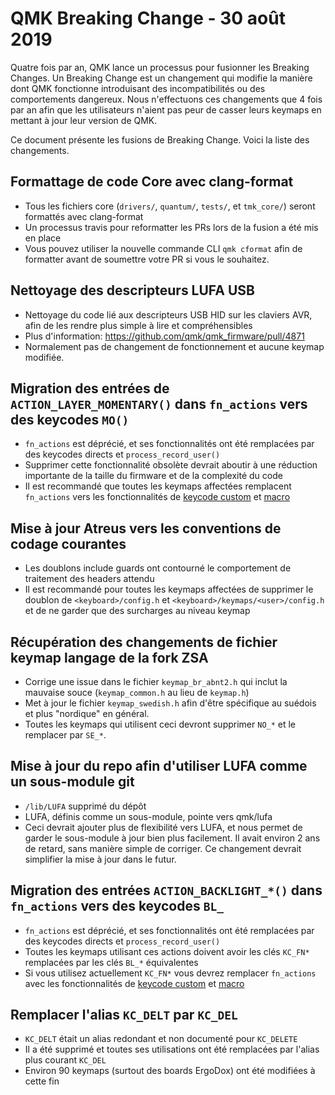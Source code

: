 # QMK Breaking Change - 30 août 2019

Quatre fois par an, QMK lance un processus pour fusionner les Breaking Changes. Un Breaking Change est un changement qui modifie la manière dont QMK fonctionne introduisant des incompatibilités ou des comportements dangereux. Nous n'effectuons ces changements que 4 fois par an afin que les utilisateurs n'aient pas peur de casser leurs keymaps en mettant à jour leur version de QMK.

Ce document présente les fusions de Breaking Change. Voici la liste des changements.

## Formattage de code Core avec clang-format

* Tous les fichiers core (`drivers/`, `quantum/`, `tests/`, et `tmk_core/`) seront formattés avec clang-format
* Un processus travis pour reformatter les PRs lors de la fusion a été mis en place
* Vous pouvez utiliser la nouvelle commande CLI `qmk cformat` afin de formatter avant de soumettre votre PR si vous le souhaitez.

## Nettoyage des descripteurs LUFA USB

* Nettoyage du code lié aux descripteurs USB HID sur les claviers AVR, afin de les rendre plus simple à lire et compréhensibles
* Plus d'information:  https://github.com/qmk/qmk_firmware/pull/4871
* Normalement pas de changement de fonctionnement et aucune keymap modifiée.

## Migration des entrées de `ACTION_LAYER_MOMENTARY()` dans `fn_actions` vers des keycodes `MO()`

* `fn_actions` est déprécié, et ses fonctionnalités ont été remplacées par des keycodes directs et `process_record_user()`
* Supprimer cette fonctionnalité obsolète devrait aboutir à une réduction importante de la taille du firmware et de la complexité du code
* Il est recommandé que toutes les keymaps affectées remplacent `fn_actions` vers les fonctionnalités de [keycode custom](https://docs.qmk.fm/#/custom_quantum_functions) et [macro](https://docs.qmk.fm/#/feature_macros)

## Mise à jour Atreus vers les conventions de codage courantes

* Les doublons include guards ont contourné le comportement de traitement des headers attendu
* Il est recommandé pour toutes les keymaps affectées de supprimer le doublon de `<keyboard>/config.h` et `<keyboard>/keymaps/<user>/config.h` et de ne garder que des surcharges au niveau keymap

## Récupération des changements de fichier keymap langage de la fork ZSA

* Corrige une issue dans le fichier `keymap_br_abnt2.h` qui inclut la mauvaise souce (`keymap_common.h` au lieu de `keymap.h`)
* Met à jour le fichier `keymap_swedish.h` afin d'être spécifique au suédois et plus "nordique" en général.
* Toutes les keymaps qui utilisent ceci devront supprimer `NO_*` et le remplacer par `SE_*`.

## Mise à jour du repo afin d'utiliser LUFA comme un sous-module git

* `/lib/LUFA` supprimé du dépôt
* LUFA, définis comme un sous-module, pointe vers qmk/lufa
* Ceci devrait ajouter plus de flexibilité vers LUFA, et nous permet de garder le sous-module à jour bien plus facilement. Il avait environ 2 ans de retard, sans manière simple de corriger. Ce changement devrait simplifier la mise à jour dans le futur.

## Migration des entrées `ACTION_BACKLIGHT_*()` dans `fn_actions` vers des keycodes `BL_`

* `fn_actions` est déprécié, et ses fonctionnalités ont été remplacées par des keycodes directs et `process_record_user()`
* Toutes les keymaps utilisant ces actions doivent avoir les clés `KC_FN*` remplacées par les clés `BL_*` équivalentes
* Si vous utilisez actuellement `KC_FN*` vous devrez remplacer `fn_actions` avec les fonctionnalités de [keycode custom](https://docs.qmk.fm/#/custom_quantum_functions) et [macro](https://docs.qmk.fm/#/feature_macros)

## Remplacer l'alias `KC_DELT` par `KC_DEL`

* `KC_DELT` était un alias redondant et non documenté pour `KC_DELETE`
* Il a été supprimé et toutes ses utilisations ont été remplacées par l'alias plus courant `KC_DEL`
* Environ 90 keymaps (surtout des boards ErgoDox) ont été modifiées à cette fin
